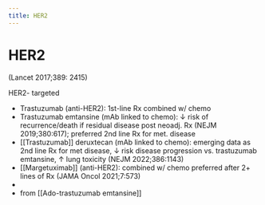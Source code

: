 ```yaml
---
title: HER2
---
```


# HER2

(Lancet 2017;389: 2415)

HER2- targeted

- Trastuzumab (anti-HER2): 1st-line Rx combined w/ chemo
- Trastuzumab emtansine (mAb linked to chemo): ↓ risk of recurrence/death if residual disease post neoadj. Rx (NEJM 2019;380:617); preferred 2nd line Rx for met. disease
- [[Trastuzumab]] deruxtecan (mAb linked to chemo): emerging data as 2nd line Rx for met disease, ↓ risk disease progression vs. trastuzumab emtansine, ↑ lung toxicity (NEJM 2022;386:1143)
- [[Margetuximab]] (anti-HER2): combined w/ chemo preferred after 2+ lines of Rx (JAMA Oncol 2021;7:573)
- 
- from [[Ado-trastuzumab emtansine]] 
